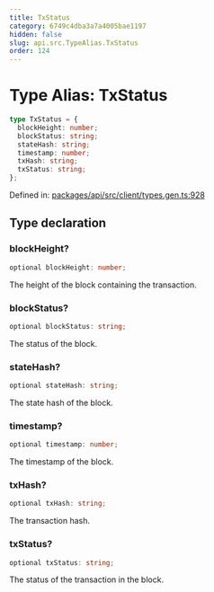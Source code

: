 ```yaml
---
title: TxStatus
category: 6749c4dba3a7a4005bae1197
hidden: false
slug: api.src.TypeAlias.TxStatus
order: 124
---
```


# Type Alias: TxStatus

```ts
type TxStatus = {
  blockHeight: number;
  blockStatus: string;
  stateHash: string;
  timestamp: number;
  txHash: string;
  txStatus: string;
};
```

Defined in: [packages/api/src/client/types.gen.ts:928](https://github.com/zkcloudworker/minatokens-lib/blob/main/packages/api/src/client/types.gen.ts#L928)

## Type declaration

### blockHeight?

```ts
optional blockHeight: number;
```

The height of the block containing the transaction.

### blockStatus?

```ts
optional blockStatus: string;
```

The status of the block.

### stateHash?

```ts
optional stateHash: string;
```

The state hash of the block.

### timestamp?

```ts
optional timestamp: number;
```

The timestamp of the block.

### txHash?

```ts
optional txHash: string;
```

The transaction hash.

### txStatus?

```ts
optional txStatus: string;
```

The status of the transaction in the block.
